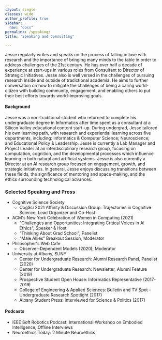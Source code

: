 ```yaml
---
layout: single
classes: wide
author_profile: true
sidebar:
  nav: "docs"
permalink: /speaking/ 
title: "Speaking and Consulting"

---
```

Jesse regularly writes and speaks on the process of falling in love with research and the importance of bringing many minds to the table in order to address challenges of the 21st century. He has over half a decade of experience at start-ups in various roles from Consultant to Director of Strategic Initiatives. Jesse also is well versed in the challenges of pursuing research inside and outside of tradictional academia. He aims to further conversation on how to mitigate the challenges of being a caring world-citizen with building community, engagement, and enabling others to put their best efforts towards world-improving goals.

#### Background 
Jesse was a non-traditional student who returned to complete his undergraduate degree in Informatics after time spent as a consultant at a Silicon Valley educational content start-up. During undergrad, Jesse tailored his own learning path, with research and experiential learning across five departments, including: Informatics & Computer Science; Neuroscience; and Educational Policy & Leadership. Jesse is currently a Lab Manager and Project Leader at an interdisciplinary research group, focusing on computation, cognition, and the developmental processes which influence learning in both natural and artificial systems. Jesse is also currently a Director at an AI research group focused on engagement, growth, and strategic initiatives. In general, Jesse enjoys discussing transitions between these fields, the significance of mentoring and space-making, and the ethics surrounding technological advances.

### Selected Speaking and Press
- Cognitive Science Society
  - CogSci 2021 Affinity & Discussion Group: Trajectories in Cognitive Science, Lead Organizer and Co-Host
- ACM's New York Celebration of Women in Computing (2021)
  - "Challenges and Opportunities: Integrating Critical Voices in AI Ethics", Speaker & Host
  - "Thinking About Grad School", Panelist
  - "Male Allies" Breakout Session, Moderator
- Philosopher's Web Cafe  
  - Observer-Dependent Models (2020), Moderator
- University at Albany, SUNY
  - Center for Undergraduate Research: Alumni Research Panel, Panelist (2020)
  - Center for Undergraduate Research: Newsletter, Alumni Feature (2019)
  - Prospective Student Open House: Informatics Representative (2017-2019)
  - College of Engineering & Applied Sciences: Bulletin and TV Spot - Undergraduate Research Spotlight (2017)
  - Albany Student Press: Interviewed for Science & Politics (2017)

#### Podcasts
- IEEE Soft Robotics Podcast: International Workshop on Embodied Intelligence, Offline Interviews
- Neuroethics Today: 2 Minute Neuroethics
